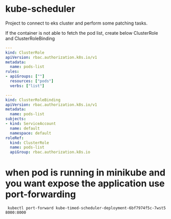 # kube-scheduler
Project to connect to eks cluster and perform some patching tasks.

If the container is not able to fetch the pod list, create below ClusterRole and ClusterRoleBinding

```yaml
---
kind: ClusterRole
apiVersion: rbac.authorization.k8s.io/v1
metadata:
  name: pods-list
rules:
- apiGroups: [""]
  resources: ["pods"]
  verbs: ["list"]

---
kind: ClusterRoleBinding
apiVersion: rbac.authorization.k8s.io/v1
metadata:
  name: pods-list
subjects:
- kind: ServiceAccount
  name: default
  namespace: default
roleRef:
  kind: ClusterRole
  name: pods-list
  apiGroup: rbac.authorization.k8s.io
```

# when pod is running in minikube and you want expose the application use port-forwarding

` kubectl port-forward kube-timed-scheduler-deployment-6bf7974f5c-7wst5 8000:8000`
